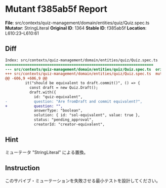 # Mutant f385ab5f Report

**File**: src/contexts/quiz-management/domain/entities/quiz/Quiz.spec.ts
**Mutator**: StringLiteral
**Original ID**: 1364
**Stable ID**: f385ab5f
**Location**: L610:23–L610:61

## Diff

```diff
Index: src/contexts/quiz-management/domain/entities/quiz/Quiz.spec.ts
===================================================================
--- src/contexts/quiz-management/domain/entities/quiz/Quiz.spec.ts	original
+++ src/contexts/quiz-management/domain/entities/quiz/Quiz.spec.ts	mutated #1364
@@ -606,9 +606,9 @@
         it("should be equivalent to draft.commit()", () => {
           const draft = new Quiz.Draft();
           draft.with({
             id: "quiz-equivalent",
-            question: "Are fromDraft and commit equivalent?",
+            question: "",
             answerType: "boolean",
             solution: { id: "sol-equivalent", value: true },
             status: "pending_approval",
             creatorId: "creator-equivalent",
```

## Hint

ミューテータ "StringLiteral" による置換。

## Instruction

このサバイブ・ミューテーションを失敗させる最小テストを設計してください。
